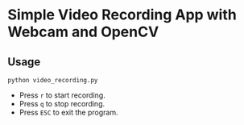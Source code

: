 # Simple Video Recording App with Webcam and OpenCV

## Usage
```
python video_recording.py
```

- Press `r` to start recording.
- Press `q` to stop recording.
- Press `ESC` to exit the program.
